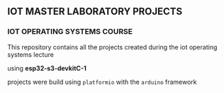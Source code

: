 ## IOT MASTER LABORATORY PROJECTS 

### IOT OPERATING SYSTEMS COURSE

This repository contains all the projects 
created during the iot operating systems lecture

using **esp32-s3-devkitC-1**

projects were build using `platformio` with the `arduino` framework
